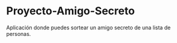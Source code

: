 # Proyecto-Amigo-Secreto
Aplicación donde puedes sortear un amigo secreto de una lista de personas.

